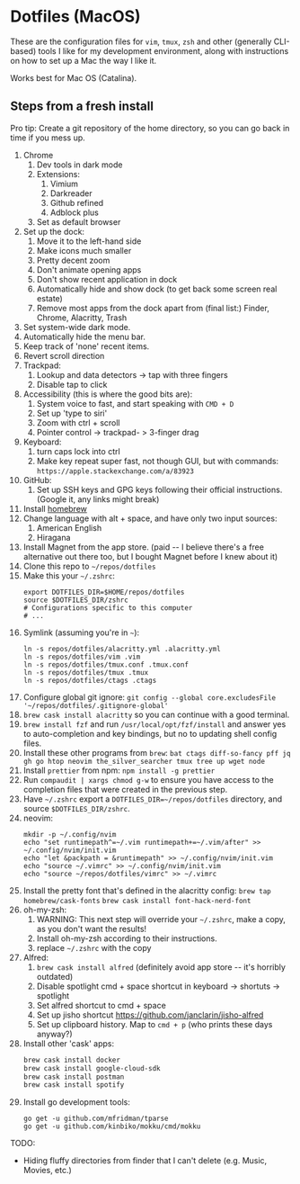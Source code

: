# Dotfiles (MacOS)

These are the configuration files for `vim`, `tmux`, `zsh` and other (generally CLI-based) tools I like for my development environment, along with instructions on how to set up a Mac the way I like it.

Works best for Mac OS (Catalina).

## Steps from a fresh install

Pro tip: Create a git repository of the home directory, so you can go back in time if you mess up.

1. Chrome
   1. Dev tools in dark mode
   1. Extensions:
      1. Vimium
      1. Darkreader
      1. Github refined
      1. Adblock plus
   1. Set as default browser
1. Set up the dock:
   1. Move it to the left-hand side
   1. Make icons much smaller
   1. Pretty decent zoom
   1. Don't animate opening apps
   1. Don't show recent application in dock
   1. Automatically hide and show dock (to get back some screen real estate)
   1. Remove most apps from the dock apart from (final list:) Finder, Chrome, Alacritty, Trash
1. Set system-wide dark mode.
1. Automatically hide the menu bar.
1. Keep track of 'none' recent items.
1. Revert scroll direction
1. Trackpad:
   1. Lookup and data detectors -> tap with three fingers
   1. Disable tap to click
1. Accessibility (this is where the good bits are):
   1. System voice to fast, and start speaking with `CMD + D`
   1. Set up 'type to siri'
   1. Zoom with ctrl + scroll
   1. Pointer control -> trackpad- > 3-finger drag
1. Keyboard:
   1. turn caps lock into ctrl
   1. Make key repeat super fast, not though GUI, but with commands: `https://apple.stackexchange.com/a/83923`
1. GitHub:
   1. Set up SSH keys and GPG keys following their official instructions. (Google it, any links might break)
1. Install [homebrew](https://brew.sh/)
1. Change language with alt + space, and have only two input sources:
   1. American English
   1. Hiragana
1. Install Magnet from the app store. (paid -- I believe there's a free alternative out there too, but I bought Magnet before I knew about it)
1. Clone this repo to `~/repos/dotfiles`
1. Make this your `~/.zshrc`:
   ```
   export DOTFILES_DIR=$HOME/repos/dotfiles
   source $DOTFILES_DIR/zshrc
   # Configurations specific to this computer
   # ...
   ```
1. Symlink (assuming you're in `~`):
   ```
   ln -s repos/dotfiles/alacritty.yml .alacritty.yml
   ln -s repos/dotfiles/vim .vim
   ln -s repos/dotfiles/tmux.conf .tmux.conf
   ln -s repos/dotfiles/tmux .tmux
   ln -s repos/dotfiles/ctags .ctags
   ```
1. Configure global git ignore: `git config --global core.excludesFile '~/repos/dotfiles/.gitignore-global'`
1. `brew cask install alacritty` so you can continue with a good terminal.
1. `brew install fzf` and run `/usr/local/opt/fzf/install` and answer yes to auto-completion and key bindings, but no to updating shell config files.
1. Install these other programs from `brew`: `bat ctags diff-so-fancy pff jq gh go htop neovim the_silver_searcher tmux tree up wget node`
1. Install `prettier` from npm: `npm install -g prettier`
1. Run `compaudit | xargs chmod g-w` to ensure you have access to the completion files that were created in the previous step.
1. Have `~/.zshrc` export a `DOTFILES_DIR=~/repos/dotfiles` directory, and source `$DOTFILES_DIR/zshrc`.
1. neovim:
   ```
   mkdir -p ~/.config/nvim
   echo "set runtimepath^=~/.vim runtimepath+=~/.vim/after" >> ~/.config/nvim/init.vim
   echo "let &packpath = &runtimepath" >> ~/.config/nvim/init.vim
   echo "source ~/.vimrc" >> ~/.config/nvim/init.vim
   echo "source ~/repos/dotfiles/vimrc" >> ~/.vimrc
   ```
1. Install the pretty font that's defined in the alacritty config: `brew tap homebrew/cask-fonts` `brew cask install font-hack-nerd-font`
1. oh-my-zsh:
   1. WARNING: This next step will override your `~/.zshrc`, make a copy, as you don't want the results!
   1. Install oh-my-zsh according to their instructions.
   1. replace `~/.zshrc` with the copy
1. Alfred:
   1. `brew cask install alfred` (definitely avoid app store -- it's horribly outdated)
   1. Disable spotlight cmd + space shortcut in keyboard -> shortuts -> spotlight
   1. Set alfred shortcut to cmd + space
   1. Set up jisho shortcut https://github.com/janclarin/jisho-alfred
   1. Set up clipboard history. Map to `cmd + p` (who prints these days anyway?)
1. Install other 'cask' apps:
   ```bash
   brew cask install docker
   brew cask install google-cloud-sdk
   brew cask install postman
   brew cask install spotify
   ```
1. Install go development tools:
   ```console
   go get -u github.com/mfridman/tparse
   go get -u github.com/kinbiko/mokku/cmd/mokku
   ```

TODO:

- Hiding fluffy directories from finder that I can't delete (e.g. Music, Movies, etc.)
